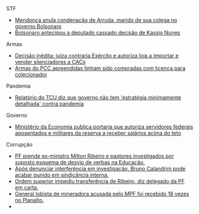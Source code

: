 STF
- [Mendonça anula condenação de Arruda, marido de sua colega no governo Bolsonaro](https://www1.folha.uol.com.br/poder/2022/05/mendonca-anula-condenacao-de-arruda-marido-de-sua-ex-colega-no-governo-bolsonaro.shtml?utm_source=twitter&utm_medium=social&utm_campaign=twfolha)
- [Bolsonaro antecipou a deputado cassado decisão de Kassio Nunes](https://www.metropoles.com/colunas/guilherme-amado/bolsonaro-antecipou-a-deputado-cassado-decisao-de-kassio-nunes)

Armas
- [Decisão inédita: juíza contraria Exército e autoriza loja a importar e vender silenciadores a CACs](https://oglobo.globo.com/brasil/seguranca-publica/noticia/2022/05/decisao-inedita-juiza-contraria-exercito-e-autoriza-loja-a-importar-e-vender-silenciadores-a-cacs.ghtml?utm_source=Twitter&utm_medium=Social&utm_campaign=O%20Globo)
- [Armas do PCC apreendidas tinham sido compradas com licença para colecionador](https://noticias.r7.com/sao-paulo/armas-do-pcc-apreendidas-tinham-sido-compradas-com-licenca-para-colecionador-03062022)

Pandemia
- [Relatório do TCU diz que governo não tem 'estratégia minimamente detalhada' contra pandemia](https://g1.globo.com/politica/noticia/2020/12/21/relatorio-do-tcu-diz-que-governo-nao-tem-estrategia-minimamente-detalhada-contra-a-pandemia-de-covid-19.ghtml)

Governo
- [Ministério da Economia publica portaria que autoriza servidores federais aposentados e militares da reserva a receber salários acima do teto](https://twitter.com/eixopolitico/status/1418743110465728517?ref_src=twsrc%5Etfw%7Ctwcamp%5Etweetembed&ref_url=https%3A%2F%2Fwww.notion.so%2Frwietter%2F15d6c2426bab435b958021ce505da7ad%3Fv%3Dba1317adebbc406494b04b9dfe24d9e7%26p%3D263753912d2e43c2a861816a3b24be3b)

Corrupção
- [PF prende ex-ministro Milton Ribeiro e pastores investigados por suposto esquema de desvio de verbas na Educação.](https://g1.globo.com/politica/noticia/2022/06/22/pf-faz-operacao-de-busca-em-enderecos-ligados-a-milton-ribeiro-e-pastores-que-atuavam-no-mec.ghtml)
- [Após denunciar interferência em investigação, Bruno Calandrini pode acabar punido em sindicância interna.](https://www.metropoles.com/colunas/rodrigo-rangel/ha-uma-arapuca-na-pf-para-o-delegado-que-prendeu-milton-ribeiro)
- [Ordem superior impediu transferência de Ribeiro, diz delegado da PF em carta.](https://www.cnnbrasil.com.br/politica/ordem-superior-impediu-transferencia-de-ribeiro-diz-delegado-da-pf-em-carta/)
- [General lobista de mineradora acusada pelo MPF foi recebido 18 vezes no Planalto.](https://www1.folha.uol.com.br/ambiente/2022/05/general-lobista-de-mineradora-acusada-pelo-mpf-foi-recebido-18-vezes-no-planalto.shtml?utm_source=twitter&utm_medium=social-media&utm_content=geral&utm_campaign=noticias)
- 
